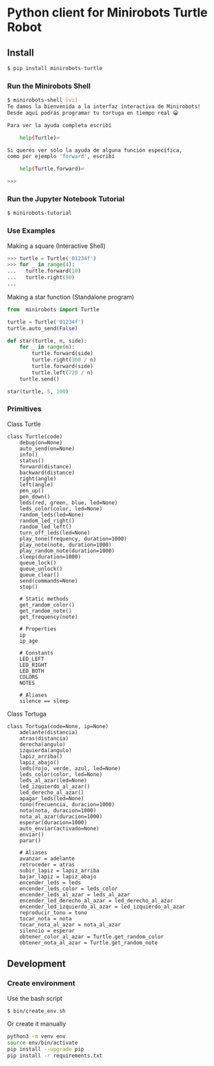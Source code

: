 # Python client for Minirobots Turtle Robot

## Install

```sh
$ pip install minirobots-turtle
```

### Run the Minirobots Shell

```sh
$ minirobots-shell [vi]
Te damos la bienvenida a la interfaz interactiva de Minirobots!
Desde aquí podrás programar tu tortuga en tiempo real 😀

Para ver la ayuda completa escribí

    help(Turtle)⏎

Si querés ver sólo la ayuda de alguna función específica,
como por ejemplo 'forward', escribí

    help(Turtle.forward)⏎

>>>
```

### Run the Jupyter Notebook Tutorial

```sh
$ minirobots-tutorial
```

### Use Examples

Making a square (Interactive Shell)

```python
>>> turtle = Turtle('01234f')
>>> for _ in range(4):
...   turtle.forward(10)
...   turtle.right(90)
...
```

Making a star function (Standalone program)

```python
from  minirobots import Turtle

turtle = Turtle('01234f')
turtle.auto_send(False)

def star(turtle, n, side):
    for _ in range(n):
        turtle.forward(side)
        turtle.right(360 / n)
        turtle.forward(side)
        turtle.left(720 / n)
    turtle.send()

star(turtle, 5, 100)
```

### Primitives

Class Turtle

    class Turtle(code)
        debug(on=None)
        auto_send(on=None)
        info()
        status()
        forward(distance)
        backward(distance)
        right(angle)
        left(angle)
        pen_up()
        pen_down()
        leds(red, green, blue, led=None)
        leds_color(color, led=None)
        random_leds(led=None)
        random_led_right()
        random_led_left()
        turn_off_leds(led=None)
        play_tone(frequency, duration=1000)
        play_note(note, duration=1000)
        play_random_note(duration=1000)
        sleep(duration=1000)
        queue_lock()
        queue_unlock()
        queue_clear()
        send(commands=None)
        stop()

        # Static methods
        get_random_color()
        get_random_note()
        get_frequency(note)

        # Properties
        ip
        ip_age

        # Constants
        LED_LEFT
        LED_RIGHT
        LED_BOTH
        COLORS
        NOTES

        # Aliases
        silence == sleep

Class Tortuga

    class Tortuga(code=None, ip=None)
        adelante(distancia)
        atras(distancia)
        derecha(angulo)
        izquierda(angulo)
        lapiz_arriba()
        lapiz_abajo()
        leds(rojo, verde, azul, led=None)
        leds_color(color, led=None)
        leds_al_azar(led=None)
        led_izquierdo_al_azar()
        led_derecho_al_azar()
        apagar_leds(led=None)
        tono(frecuencia, duracion=1000)
        nota(nota, duracion=1000)
        nota_al_azar(duracion=1000)
        esperar(duracion=1000)
        auto_enviar(activado=None)
        enviar()
        parar()

        # Aliases
        avanzar = adelante
        retroceder = atras
        subir_lapiz = lapiz_arriba
        bajar_lapiz = lapiz_abajo
        encender_leds = leds
        encender_leds_color = leds_color
        encender_leds_al_azar = leds_al_azar
        encender_led_derecho_al_azar = led_derecho_al_azar
        encender_led_izquierdo_al_azar = led_izquierdo_al_azar
        reproducir_tono = tono
        tocar_nota = nota
        tocar_nota_al_azar = nota_al_azar
        silencio = esperar
        obtener_color_al_azar = Turtle.get_random_color 
        obtener_nota_al_azar = Turtle.get_random_note

## Development

### Create environment

Use the bash script

```sh
$ bin/create_env.sh
```

Or create it manually

```sh
python3 -m venv env
source env/bin/activate
pip install --upgrade pip
pip install -r requirements.txt
```
